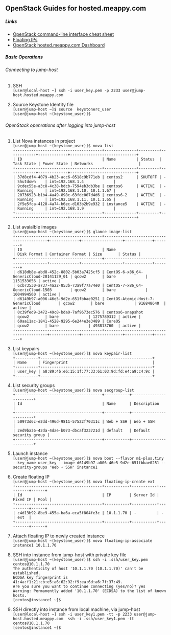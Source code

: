 ## OpenStack Guides for hosted.meappy.com

##### Links
- [OpenStack command-line interface cheat sheet](http://docs.openstack.org/user-guide/cli_cheat_sheet.html)
- [ Floating IPs](http://docs.openstack.org/openstack-ops/content/floating_ips.html)
- [OpenStack hosted.meappy.com Dashboard](https://secuore.meappy.com/os/)

##### Basic Operations
###### Connecting to jump-host
1. SSH<br>
`[user@local-host ~] ssh -i user_key.pem -p 2233 user@jump-host.hosted.meappy.com`<br>

2. Source Keystone Identity file<br>
`[user@jump-host ~]$ source  keystonerc_user`<br>
`[user@jump-host ~(keystone_user)]$`<br>

###### OpenStack openrations after logging into jump-host
1. List Nova instances in project<br>
`[user@jump-host ~(keystone_user)]$ nova list`<br>
`+--------------------------------------+--------------+---------+------------+-------------+-----------------------------+`<br>
`| ID                                   | Name         | Status  | Task State | Power State | Networks                    |`<br>
`+--------------------------------------+--------------+---------+------------+-------------+-----------------------------+`<br>
`| 37d8cdf4-4079-4b23-acc6-8518c9b771eb | centos2      | SHUTOFF | -          | Shutdown    | int=192.168.1.4             |`<br>
`| 9cdec55e-a3c8-4c38-bdcb-7594eb3db3be | centos6      | ACTIVE  | -          | Running     | int=192.168.1.10, 10.1.1.67 |`<br>
`| 20736923-b1b4-4a49-898c-63fdc007d4d6 | centos6-2    | ACTIVE  | -          | Running     | int=192.168.1.11, 10.1.1.65 |`<br>
`| 2f5e5fca-4128-4a74-b6ec-d103b2b9e932 | instance5    | ACTIVE  | -          | Running     | int=192.168.1.9             |`<br>
`+--------------------------------------+--------------+---------+------------+-------------+-----------------------------+`<br>

2. List avaialble images<br>
`[user@jump-host ~(keystone_user)]$ glance image-list`<br>
`+--------------------------------------+------------------------------------------+-------------+------------------+------------+--------+`<br>
`| ID                                   | Name                                     | Disk Format | Container Format | Size       | Status |`<br>
`+--------------------------------------+------------------------------------------+-------------+------------------+------------+--------+`<br>
`| d618db8e-abd8-452c-8802-5b03a7425cf5 | CentOS-6-x86_64-GenericCloud-20141129_01 | qcow2       | bare             | 1151533056 | active |`<br>
`| 6cb73530-a737-4a22-853b-73a9f77a74e0 | CentOS-7-x86_64-GenericCloud-1503        | qcow2       | bare             | 1004994560 | active |`<br>
`| d6149b97-a006-46e5-9d2e-651fbbae0251 | CentOS-Atomic-Host-7-GenericCloud        | qcow2       | bare             | 916848640  | active |`<br>
`| 0c39fed9-2472-49c8-bda0-7af9673ec576 | centos6-snapshot                         | qcow2       | bare             | 1275789312 | active |`<br>
`| 60aa11ac-1841-4528-9295-6e244e3e3489 | CoreOS                                   | qcow2       | bare             | 493813760  | active |`<br>
`+--------------------------------------+------------------------------------------+-------------+------------------+------------+--------+`<br>

3. List keypairs<br>
`[user@jump-host ~(keystone_user)]$ nova keypair-list`<br>
`+----------+-------------------------------------------------+`<br>
`| Name     | Fingerprint                                     |`<br>
`+----------+-------------------------------------------------+`<br>
`| user_key | a8:89:4b:e6:15:1f:77:33:61:03:9d:fd:e4:a9:c4:9c |`<br>
`+----------+-------------------------------------------------+`<br>

4. List security groups<br>
`[user@jump-host ~(keystone_user)]$ nova secgroup-list `<br>
`+--------------------------------------+-----------+------------------------+`<br>
`| Id                                   | Name      | Description            |`<br>
`+--------------------------------------+-----------+------------------------+`<br>
`| 50973d6c-e2dd-496d-9811-57522f70311c | Web + SSH | Web + SSH              |`<br>
`| 2ed9ba36-42da-4dae-b073-d5caf323721d | default   | Default security group |`<br>
`+--------------------------------------+-----------+------------------------+`<br>

5. Launch instance<br>
`[user@jump-host ~(keystone_user)]$ nova boot --flavor m1-plus.tiny --key_name user_key --image d6149b97-a006-46e5-9d2e-651fbbae0251 --security-groups 'Web + SSH' instance1`<br>

6. Create floating IP<br>
`[user@jump-host ~(keystone_user)]$ nova floating-ip-create ext`<br>
`+--------------------------------------+-----------+-----------+----------+------+`<br>
`| Id                                   | IP        | Server Id | Fixed IP | Pool |`<br>
`+--------------------------------------+-----------+-----------+----------+------+`<br>
`| c4d13b92-8be9-455a-ba6a-eca5f804fe3c | 10.1.1.70 | -         | -        | ext  |`<br>
`+--------------------------------------+-----------+-----------+----------+------+`<br>

7. Attach floating IP to newly created instance<br>
`[user@jump-host ~(keystone_user)]$ nova floating-ip-associate instance1 10.1.1.70`<br>

8. SSH into instance from jump-host with private key file<br>
`[user@jump-host ~(keystone_user)]$ ssh -i .ssh/user_key.pem centos@10.1.1.70`<br>
`The authenticity of host '10.1.1.70 (10.1.1.70)' can't be established.`<br>
`ECDSA key fingerprint is 41:4a:f1:21:cb:e5:a6:62:92:f9:ea:6d:a6:7f:37:49.`<br>
`Are you sure you want to continue connecting (yes/no)? yes`<br>
`Warning: Permanently added '10.1.1.70' (ECDSA) to the list of known hosts.`<br>
`[centos@instance1 ~]$`<br>

9. SSH directly into instance from local machine, via jump-host<br>
`[user@local-host ~] ssh -i user_key1.pem -tt -p 2233 user@jump-host.hosted.meappy.com  ssh -i .ssh/user_key1.pem -tt centos@10.1.1.70`<br>
`[centos@instance1 ~]$`<br>
